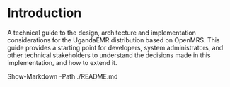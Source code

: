 # Introduction

A technical guide to the design, architecture and implementation considerations for the UgandaEMR distribution based on OpenMRS. This guide provides a starting point for developers, system administrators, and other technical stakeholders to understand the decisions made in this implementation, and how to extend it.

Show-Markdown -Path ./README.md
